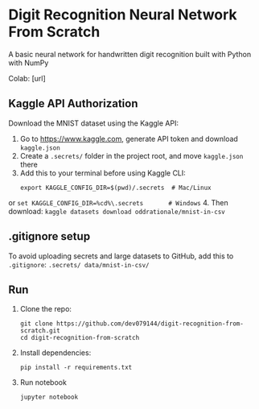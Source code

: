 # Digit Recognition Neural Network From Scratch

A basic neural network for handwritten digit recognition built with Python with NumPy

Colab: [url]

## Kaggle API Authorization

Download the MNIST dataset using the Kaggle API:

1. Go to https://www.kaggle.com, generate API token and download `kaggle.json`
2. Create a `.secrets/` folder in the project root, and move `kaggle.json` there
3. Add this to your terminal before using Kaggle CLI:
    ```
    export KAGGLE_CONFIG_DIR=$(pwd)/.secrets  # Mac/Linux
    ```
or
    ```
    set KAGGLE_CONFIG_DIR=%cd%\.secrets       # Windows
    ```
4. Then download:
    ```
    kaggle datasets download oddrationale/mnist-in-csv
    ```

## .gitignore setup

To avoid uploading secrets and large datasets to GitHub, add this to `.gitignore`:
    ```
    .secrets/
    data/mnist-in-csv/
    ```

## Run

1. Clone the repo:
    ```
    git clone https://github.com/dev079144/digit-recognition-from-scratch.git
    cd digit-recognition-from-scratch
    ```

2. Install dependencies:
    ```
    pip install -r requirements.txt
    ```

3. Run notebook
    ```
    jupyter notebook
    ```